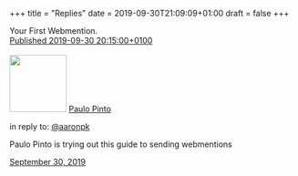 +++
title = "Replies"
date = 2019-09-30T21:09:09+01:00
draft = false
+++

<!-- <!doctype html> -->
<meta charset="utf-8">
<title>Hello World</title>
<body>

<article class="h-entry">
    <div class="e-content p-name">Your First Webmention.</div>
      
<a class="u-url" href="https://paulopinto.xyz/page/replies/">
    Published <time class="dt-published">2019-09-30 20:15:00+0100</time>
</a>
  </article>
  <br>

<div class="h-entry">
        <div class="u-author h-card">
          <img src="/img/eu.png" class="u-photo" width="100" height="100" class="center">
          <a href="https://paulopinto.xyz/" class="u-url p-name">Paulo Pinto</a>
        </div>
        <p>in reply to: <a class="u-in-reply-to" href="https://aaronparecki.com/2018/06/30/11/your-first-webmention">@aaronpk</a></p>
        <p class="e-content">Paulo Pinto is trying out this guide to sending webmentions</p>
        <p>
          <a href="https://aaronpk.com/reply.html" class="u-url">
            <time class="dt-published" datetime="2019-09-30T20:15:00+0100">September 30, 2019</time>
          </a>
        </p>
    </div>
    
   

  
</body>